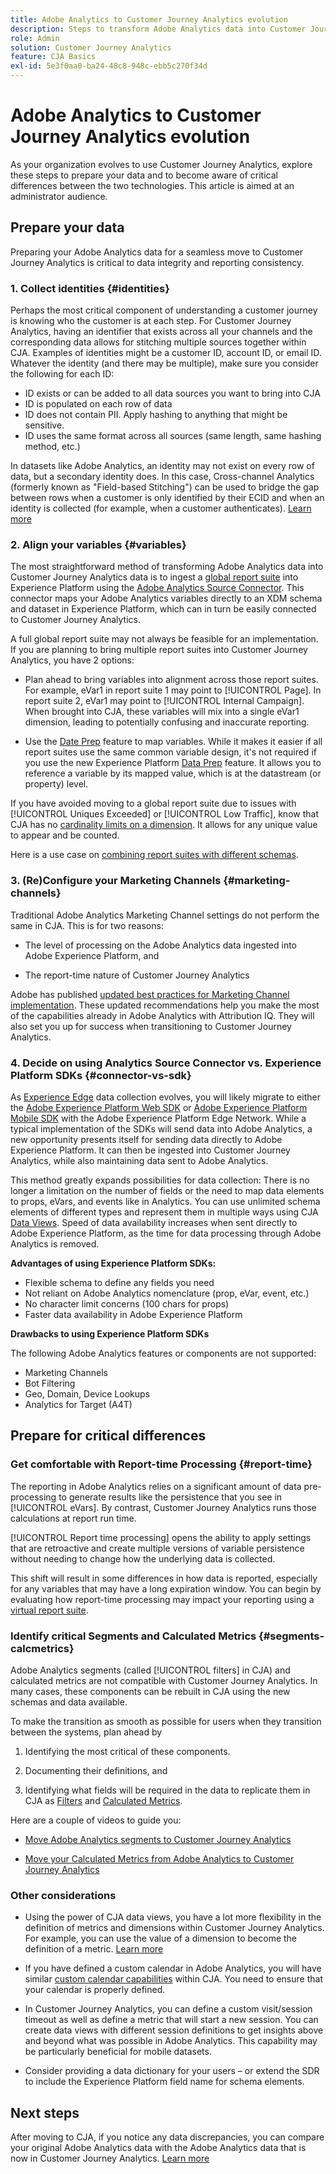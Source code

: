 ```yaml
---
title: Adobe Analytics to Customer Journey Analytics evolution
description: Steps to transform Adobe Analytics data into Customer Journey Analytics data
role: Admin
solution: Customer Journey Analytics
feature: CJA Basics
exl-id: 5e3f0aa0-ba24-48c8-948c-ebb5c270f34d
---
```

# Adobe Analytics to Customer Journey Analytics evolution

As your organization evolves to use Customer Journey Analytics, explore these steps to prepare your data and to become aware of critical differences between the two technologies. This article is aimed at an administrator audience.

## Prepare your data

Preparing your Adobe Analytics data for a seamless move to Customer Journey Analytics is critical to data integrity and reporting consistency.

### 1. Collect identities {#identities}

Perhaps the most critical component of understanding a customer journey is knowing who the customer is at each step. For Customer Journey Analytics, having an identifier that exists across all your channels and the corresponding data allows for stitching multiple sources together within CJA. 
Examples of identities might be a customer ID, account ID, or email ID. Whatever the identity (and there may be multiple), make sure you consider the following for each ID:

* ID exists or can be added to all data sources you want to bring into CJA
* ID is populated on each row of data
* ID does not contain PII. Apply hashing to anything that might be sensitive. 
* ID uses the same format across all sources (same length, same hashing method, etc.)

In datasets like Adobe Analytics, an identity may not exist on every row of data, but a secondary identity does. In this case, Cross-channel Analytics (formerly known as "Field-based Stitching") can be used to bridge the gap between rows when a customer is only identified by their ECID and when an identity is collected (for example, when a customer authenticates). [Learn more](https://experienceleague.adobe.com/docs/analytics-platform/using/cja-connections/cca/overview.html)

### 2. Align your variables {#variables}

The most straightforward method of transforming Adobe Analytics data into Customer Journey Analytics data is to ingest a [global report suite](https://experienceleague.adobe.com/docs/analytics/implementation/prepare/global-rs.html) into Experience Platform using the [Adobe Analytics Source Connector](https://experienceleague.adobe.com/docs/experience-platform/sources/ui-tutorials/create/adobe-applications/analytics.html). This connector maps your Adobe Analytics variables directly to an XDM schema and dataset in Experience Platform, which can in turn be easily connected to Customer Journey Analytics. 

A full global report suite may not always be feasible for an implementation. If you are planning to bring multiple report suites into Customer Journey Analytics, you have 2 options:

* Plan ahead to bring variables into alignment across those report suites. For example, eVar1 in report suite 1 may point to [!UICONTROL Page]. In report suite 2, eVar1 may point to [!UICONTROL Internal Campaign]. When brought into CJA, these variables will mix into a single eVar1 dimension, leading to potentially confusing and inaccurate reporting.

* Use the [Date Prep](https://experienceleague.adobe.com/docs/experience-platform/data-prep/home.html) feature to map variables. While it makes it easier if all report suites use the same common variable design, it's not required if you use the new Experience Platform [Data Prep](https://experienceleague.adobe.com/docs/experience-platform/sources/ui-tutorials/create/adobe-applications/analytics.html#mapping) feature. It allows you to reference a variable by its mapped value, which is at the datastream (or property) level.

If you have avoided moving to a global report suite due to issues with [!UICONTROL Uniques Exceeded] or [!UICONTROL Low Traffic], know that CJA has no [cardinality limits on a dimension](/help/components/dimensions/high-cardinality.md). It allows for any unique value to appear and be counted.

Here is a use case on [combining report suites with different schemas](/help/use-cases/combine-report-suites.md).

### 3. (Re)Configure your Marketing Channels {#marketing-channels}

Traditional Adobe Analytics Marketing Channel settings do not perform the same in CJA. This is for two reasons:

* The level of processing on the Adobe Analytics data ingested into Adobe Experience Platform, and 

* The report-time nature of Customer Journey Analytics  

Adobe has published [updated best practices for Marketing Channel implementation](https://experienceleague.adobe.com/docs/analytics/components/marketing-channels/mchannel-best-practices.html). These updated recommendations  help you make the most of the capabilities already in Adobe Analytics with Attribution IQ. They will also set you up for success when transitioning to Customer Journey Analytics.

### 4. Decide on using Analytics Source Connector vs. Experience Platform SDKs {#connector-vs-sdk}

As [Experience Edge](https://experienceleague.adobe.com/docs/experience-platform/edge/home.html) data collection evolves, you will likely migrate to either the [Adobe Experience Platform Web SDK](https://experienceleague.adobe.com/docs/web-sdk.html) or [Adobe Experience Platform Mobile SDK](https://experienceleague.adobe.com/docs/mobile.html) with the Adobe Experience Platform Edge Network. While a typical implementation of the SDKs will send data into Adobe Analytics, a new opportunity presents itself for sending data directly to Adobe Experience Platform. It can then be ingested into Customer Journey Analytics, while also maintaining data sent to Adobe Analytics. 

This method greatly expands possibilities for data collection: There is no longer a limitation on the number of fields or the need to map data elements to props, eVars, and events like in Analytics. You can use unlimited schema elements of different types and represent them in multiple ways using CJA [Data Views](/help/data-views/data-views.md). Speed of data availability increases when sent directly to Adobe Experience Platform, as the time for data processing through Adobe Analytics is removed. 

**Advantages of using Experience Platform SDKs:**

* Flexible schema to define any fields you need
* Not reliant on Adobe Analytics nomenclature (prop, eVar, event, etc.)
* No character limit concerns (100 chars for props)
* Faster data availability in Adobe Experience Platform

**Drawbacks to using Experience Platform SDKs**

The following Adobe Analytics features or components are not supported:

* Marketing Channels
* Bot Filtering
* Geo, Domain, Device Lookups
* Analytics for Target (A4T)

## Prepare for critical differences

### Get comfortable with Report-time Processing {#report-time}

The reporting in Adobe Analytics relies on a significant amount of data pre-processing to generate results like the persistence that you see in [!UICONTROL eVars]. By contrast, Customer Journey Analytics runs those calculations at report run time.

[!UICONTROL Report time processing] opens the ability to apply settings that are retroactive and create multiple versions of variable persistence without needing to change how the underlying data is collected. 

This shift will result in some differences in how data is reported, especially for any variables that may have a long expiration window. You can begin by evaluating how report-time processing may impact your reporting using a [virtual report suite](https://experienceleague.adobe.com/docs/analytics/components/virtual-report-suites/vrs-report-time-processing.html). 

### Identify critical Segments and Calculated Metrics {#segments-calcmetrics}

Adobe Analytics segments (called [!UICONTROL filters] in CJA) and calculated metrics are not compatible with Customer Journey Analytics. In many cases, these components can be rebuilt in CJA using the new schemas and data available. 

To make the transition as smooth as possible for users when they transition between the systems, plan ahead by

1. Identifying the most critical of these components.

1. Documenting their definitions, and 

1. Identifying what fields will be required in the data to replicate them in CJA as [Filters](/help/components/filters/filters-overview.md) and [Calculated Metrics](/help/components/calc-metrics/calc-metr-overview.md).

Here are a couple of videos to guide you:

* [Move Adobe Analytics segments to Customer Journey Analytics](https://experienceleague.adobe.com/docs/customer-journey-analytics-learn/tutorials/moving-adobe-analytics-segments-to-customer-journey-analytics.html)

* [Move your Calculated Metrics from Adobe Analytics to Customer Journey Analytics](https://experienceleague.adobe.com/docs/customer-journey-analytics-learn/tutorials/components/calc-metrics/moving-your-calculated-metrics-from-adobe-analytics-to-customer-journey-analytics.html?lang=en)

### Other considerations

* Using the power of CJA data views, you have a lot more flexibility in the definition of metrics and dimensions within Customer Journey Analytics. For example, you can use the value of a dimension to become the definition of a metric. [Learn more](/help/data-views/data-views-usecases.md)

* If you have defined a custom calendar in Adobe Analytics, you will have similar [custom calendar capabilities](/help/components/date-ranges/custom-date-ranges.md) within CJA. You need to ensure that your calendar is properly defined.

* In Customer Journey Analytics, you can define a custom visit/session timeout as well as define a metric that will start a new session. You can create data views with different session definitions to get insights above and beyond what was possible in Adobe Analytics. This capability may be particularly beneficial for mobile datasets.

* Consider providing a data dictionary for your users – or extend the SDR to include the Experience Platform field name for schema elements.

## Next steps

After moving to CJA, if you notice any data discrepancies, you can compare your original Adobe Analytics data with the Adobe Analytics data that is now in Customer Journey Analytics. [Learn more](/help/troubleshooting/compare.md)
